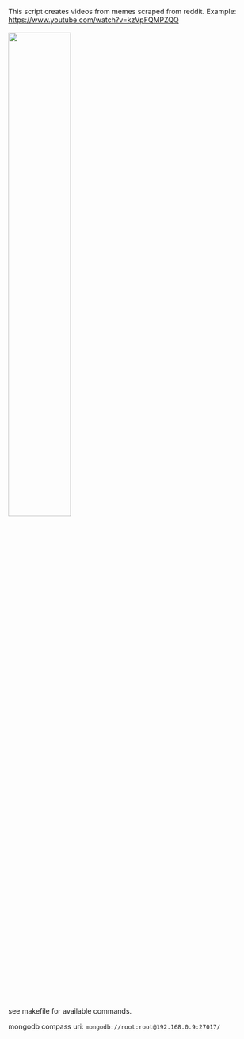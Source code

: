 This script creates videos from memes scraped from reddit.
Example: https://www.youtube.com/watch?v=kzVpFQMPZQQ
<br/>
<br/>
<img src="https://media.giphy.com/media/LcMyCaWzEbK12CpBgJ/giphy.gif" width="50%" />

see makefile for available commands.

mongodb compass uri:
`mongodb://root:root@192.168.0.9:27017/`
